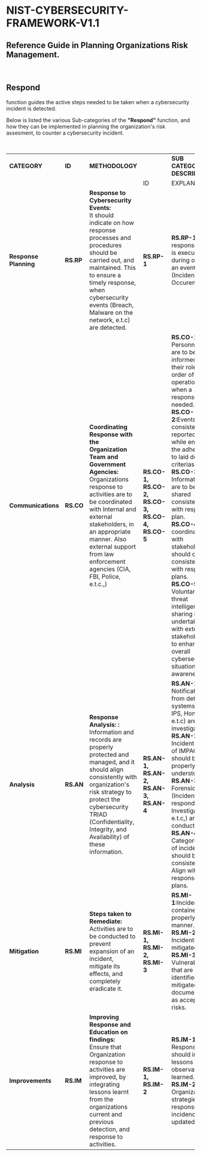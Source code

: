 # NIST-CYBERSECURITY-FRAMEWORK-V1.1
<h2>Reference Guide in Planning Organizations Risk Management.</h2>

<br>

<h2>Respond</h2> function guides the active steps needed to be taken  when a cybersecurity incident is detected.

Below is listed the various Sub-categories of the <strong>"Respond"</strong> function, and how they can be implemented in planning the organization's risk assesment, to counter a cybersecurity incident.


<br>

<table>
<tr>
<td><strong>CATEGORY</strong></td><td><strong>ID</strong></td><td><strong>METHODOLOGY</strong></td><td></td><td><strong>SUB CATEGORY DESCRIPTION</strong></td>
</tr>
<tr>
<tr>
<td>  </td><td>  </td><td>  </td><td> ID</td><td>EXPLANATION</td>
</tr>




    
<td><strong>Response Planning</strong></td><td><strong>RS.RP</strong></td><td><strong>Response to Cybersecurity Events:  </strong><br>  It should indicate on how response processes and procedures should be carried out, and maintained. This to ensure a timely response, when cybersecurity events (Breach, Malware on the network, e.t.c) are detected.  
</td><td><strong>RS.RP-1 </strong></td><td><strong>RS.RP-1:</strong>The response plan is executed during  or after an event (Incidence Occurence).      <br>
</td>
</tr>






<td><strong>Communications</strong></td><td><strong>RS.CO</strong></td><td><strong>Coordinating Response with the Organization Team and Government Agencies: </strong><br> Organizations response to activities are to be coordinated with Internal and external stakeholders, in an appropriate manner. Also external support from law enforcement agencies (CIA, FBI, Police, e.t.c.,)
</td><td><strong>RS.CO-1, RS.CO-2, RS.CO-3, RS.CO-4, RS.CO-5 </strong></td><td><strong>RS.CO-1:</strong> Personnels are to be informed of their roles and order of operations when a response is needed.    <br><strong>RS.CO-2:</strong>Events are consistently reported, while ensuring the adherence to laid down criterias.                                  <br><strong> RS.CO-3:</strong> Information are to be shared consistently with response plan.                                           <br><strong>RS.CO-4:</strong> All coordination with stakeholders, should occur consistently with response plans.     <br>                                                                                              <strong> RS.CO-5:</strong>  Voluntary threat intelligence sharing is undertaken with external stakeholders to enhance overall cybersecurity situational awareness.   <br>
   </td>
</tr>



 <td><strong>Analysis</strong></td><td><strong>RS.AN</strong></td><td><strong>Response Analysis: :</strong><br>  Information and records are properly protected and managed, and it should align consistently with organization's risk strategy to protect the cybersecurity TRIAD (Confidentiality, Integrity, and Availability) of  these information. 
</td><td><strong>RS.AN-1, RS.AN-2, RS.AN-3, RS.AN-4 </strong></td><td><strong>RS.AN-1:</strong> All Notifications from detection systems  (IDS, IPS, Honeypot e.t.c) are investigated.        <br><strong> RS.AN-2:</strong> Incident Level of IMPACT, should be properly understood.                                  <br><strong> RS.AN-3:</strong>  Forensics (Incident first responder, Investigations, e.t.c,) are conducted.                                                                                        <br><strong>RS.AN-4: </strong>  Categorizing of incidence should be consistent and Align with response plans.    
   </td>
    </tr>                                                                                                                                                                                                                                                                                                                                                                                                                                                                                                           

<td><strong>Mitigation</strong></td><td><strong>RS.MI</strong></td><td><strong>Steps taken to Remediate:  </strong><br>   Activities are to be conducted to prevent expansion of an incident, mitigate its effects, and completely eradicate it.
</td><td><strong>RS.MI-1, RS.MI-2, RS.MI-3</strong></td><td><strong>RS.MI-1:</strong>Incident are contained in a properly manner.       <br><strong>RS.MI-2:</strong> Incidents are mitigated.                                 <br><strong>RS.MI-3:</strong> Vulnerabilites that are newly identified are mitigated or documented as accepted risks.                                                                                          
</td>
</tr>


<td><strong>Improvements</strong></td><td><strong>RS.IM</strong></td><td><strong>Improving Response and Education on findings: </strong><br>  Ensure that Organization response to activities are improved, by integrating lessons learnt from the organizations current and previous detection, and response to activities.
</td><td><strong>RS.IM-1, RS.IM-2</strong></td><td><strong>RS.IM-1:</strong>The Response Plan should include lessons and observations learned.          <br><strong>RS.IM-2:</strong> Organizations strategies and response to incidence are updated.                                
</td>
</tr>
